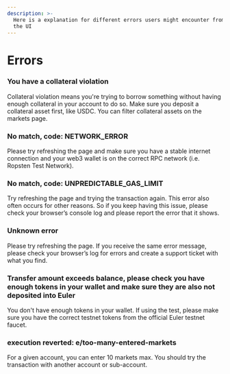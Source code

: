 ```yaml
---
description: >-
  Here is a explanation for different errors users might encounter from time on
  the UI
---
```


# Errors

### You have a collateral violation

Collateral violation means you're trying to borrow something without having enough collateral in your account to do so. Make sure you deposit a collateral asset first, like USDC. You can filter collateral assets on the markets page.

### No match, code: NETWORK\_ERROR

Please try refreshing the page and make sure you have a stable internet connection and your web3 wallet is on the correct RPC network (i.e. Ropsten Test Network).

### No match, code: UNPREDICTABLE\_GAS\_LIMIT

Try refreshing the page and trying the transaction again. This error also often occurs for other reasons. So if you keep having this issue, please check your browser’s console log and please report the error that it shows.

### Unknown error

Please try refreshing the page. If you receive the same error message, please check your browser’s log for errors and create a support ticket with what you find.

### Transfer amount exceeds balance, please check you have enough tokens in your wallet and make sure they are also not deposited into Euler

You don't have enough tokens in your wallet. If using the test, please make sure you have the correct testnet tokens from the official Euler testnet faucet.

### execution reverted: e/too-many-entered-markets

For a given account, you can enter 10 markets max. You should try the transaction with another account or sub-account.
